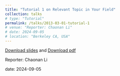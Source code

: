 ```yaml
---
title: "Tutorial 1 on Relevant Topic in Your Field"
collection: talks
# type: "Tutorial"
permalink: /talks/2013-03-01-tutorial-1
# venue: "Reporter: Chaonan Li"
# date: 2024-09-05
# location: "Berkeley CA, USA"
---
```


[Download slides](https://Exeter26531.github.io/files/template.pptx) and [Download pdf](https://Exeter26531.github.io/files/slides1.pdf)

Reporter: Chaonan Li

date: 2024-09-05
